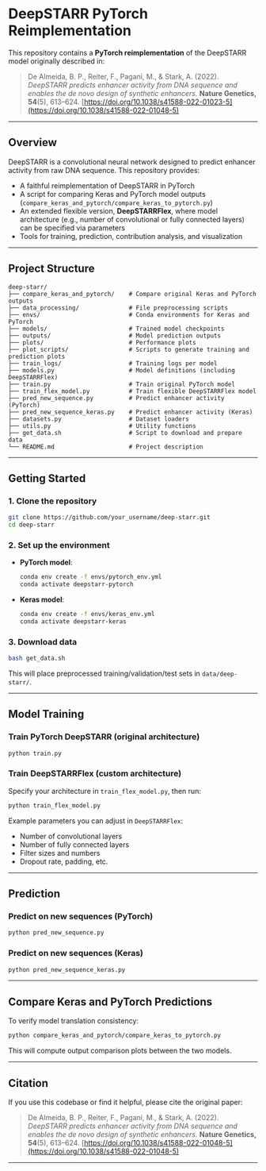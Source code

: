 # DeepSTARR PyTorch Reimplementation

This repository contains a **PyTorch reimplementation** of the DeepSTARR model originally described in:

> De Almeida, B. P., Reiter, F., Pagani, M., & Stark, A. (2022).
> *DeepSTARR predicts enhancer activity from DNA sequence and enables the de novo design of synthetic enhancers.*
> **Nature Genetics, 54**(5), 613–624. [https://doi.org/10.1038/s41588-022-01023-5](https://doi.org/10.1038/s41588-022-01048-5)

---

## Overview

DeepSTARR is a convolutional neural network designed to predict enhancer activity from raw DNA sequence. This repository provides:

* A faithful reimplementation of DeepSTARR in PyTorch
* A script for comparing Keras and PyTorch model outputs (`compare_keras_and_pytorch/compare_keras_to_pytorch.py`)
* An extended flexible version, **DeepSTARRFlex**, where model architecture (e.g., number of convolutional or fully connected layers) can be specified via parameters
* Tools for training, prediction, contribution analysis, and visualization

---

## Project Structure

```
deep-starr/
├── compare_keras_and_pytorch/    # Compare original Keras and PyTorch outputs
├── data_processing/              # File preprocessing scripts
├── envs/                         # Conda environments for Keras and PyTorch
├── models/                       # Trained model checkpoints
├── outputs/                      # Model prediction outputs
├── plots/                        # Performance plots
├── plot_scripts/                 # Scripts to generate training and prediction plots
├── train_logs/                   # Training logs per model
├── models.py                     # Model definitions (including DeepSTARRFlex)
├── train.py                      # Train original PyTorch model
├── train_flex_model.py           # Train flexible DeepSTARRFlex model
├── pred_new_sequence.py          # Predict enhancer activity (PyTorch)
├── pred_new_sequence_keras.py    # Predict enhancer activity (Keras)
├── datasets.py                   # Dataset loaders
├── utils.py                      # Utility functions
├── get_data.sh                   # Script to download and prepare data
└── README.md                     # Project description
```

---

## Getting Started

### 1. Clone the repository

```bash
git clone https://github.com/your_username/deep-starr.git
cd deep-starr
```

### 2. Set up the environment

* **PyTorch model**:

  ```bash
  conda env create -f envs/pytorch_env.yml
  conda activate deepstarr-pytorch
  ```

* **Keras model**:

  ```bash
  conda env create -f envs/keras_env.yml
  conda activate deepstarr-keras
  ```

### 3. Download data

```bash
bash get_data.sh
```

This will place preprocessed training/validation/test sets in `data/deep-starr/`.

---

## Model Training

### Train PyTorch DeepSTARR (original architecture)

```bash
python train.py
```

### Train DeepSTARRFlex (custom architecture)

Specify your architecture in `train_flex_model.py`, then run:

```bash
python train_flex_model.py
```

Example parameters you can adjust in `DeepSTARRFlex`:

* Number of convolutional layers
* Number of fully connected layers
* Filter sizes and numbers
* Dropout rate, padding, etc.

---

## Prediction

### Predict on new sequences (PyTorch)

```bash
python pred_new_sequence.py
```

### Predict on new sequences (Keras)

```bash
python pred_new_sequence_keras.py
```

---

## Compare Keras and PyTorch Predictions

To verify model translation consistency:

```bash
python compare_keras_and_pytorch/compare_keras_to_pytorch.py
```

This will compute output comparison plots between the two models.

---

## Citation

If you use this codebase or find it helpful, please cite the original paper:

> De Almeida, B. P., Reiter, F., Pagani, M., & Stark, A. (2022).
> *DeepSTARR predicts enhancer activity from DNA sequence and enables the de novo design of synthetic enhancers.*
> **Nature Genetics, 54**(5), 613–624. [https://doi.org/10.1038/s41588-022-01048-5](https://doi.org/10.1038/s41588-022-01048-5)
> 

---
